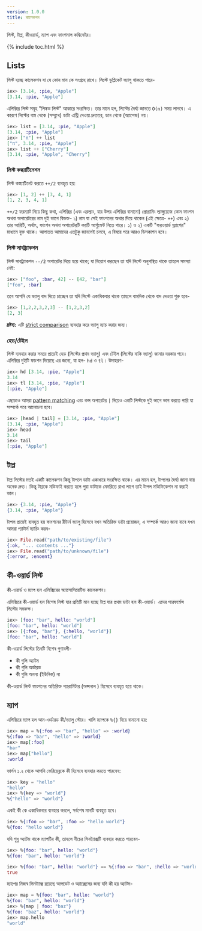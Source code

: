 ```yaml
---
version: 1.0.0
title: কালেকশন 
---
```


লিস্ট, টাপ্ল, কীওয়ার্ড, ম্যাপ এবং ফাংশনাল কম্বিনেটর।

{% include toc.html %}

## Lists

লিস্ট হচ্ছে কালেকশন যা যে কোন মান কে সংগ্রহে রাখে। লিস্টে ডুপ্লিকেট ভ্যালু থাকতে পারে-
 
```elixir
iex> [3.14, :pie, "Apple"]
[3.14, :pie, "Apple"]
```

এলিক্সির লিস্ট সমূহ "লিঙ্কড লিস্ট" আকারে সংরক্ষিত। তার মানে হল, লিস্টের দৈর্ঘ্য জানতে  `O(n)` সময় লাগবে। এ কারণে লিস্টের বাম থেকে (সম্মুখে) ডাটা এন্ট্রি দেওয়া দ্রুততর, ডান থেকে (অ্যাপেন্ড) নয়।

```elixir
iex> list = [3.14, :pie, "Apple"]
[3.14, :pie, "Apple"]
iex> ["π"] ++ list
["π", 3.14, :pie, "Apple"]
iex> list ++ ["Cherry"]
[3.14, :pie, "Apple", "Cherry"]
```


### লিস্ট কঙ্ক্যাটিনেশন

লিস্ট কঙ্ক্যাটিনেট করতে `++/2` ব্যবহৃত হয়:

```elixir
iex> [1, 2] ++ [3, 4, 1]
[1, 2, 3, 4, 1]
```

`++/2` ফরম্যাট নিয়ে কিছু কথা, এলিক্সির (এবং এরল্যাং, যার উপর এলিক্সির বানানো) প্রোগ্রামিং ল্যাঙ্গুয়েজে কোন ফাংশন অথবা অপারেটরের নাম দুই ভাগে বিভক্ত- ১) নাম যা সেই ফাংশনের অথার দিয়ে থাকেন (এই ক্ষেত্রে- `++`) এবং ২) তার আরিটি, অর্থাৎ, ফাংশন অথবা অপারেটরটি কয়টি আর্গুমেন্ট নিতে পারে। ১) ও ২) একটি "ফরওয়ার্ড স্ল্যাশের" মাধ্যমে যুক্ত থাকে। আপাতত আমাদের এতটুকু জানলেই চলবে, এ বিষয়ে পরে আরও ডিসকাশন হবে।

### লিস্ট সাবট্র্যাকশন

লিস্ট সাবট্র্যাকশন  `--/2` অপারেটর দিয়ে হয়ে থাকে; যা বিয়োগ করছেন তা যদি লিস্টে অনুপস্থিত থাকে তাহলে সমস্যা নেই:

```elixir
iex> ["foo", :bar, 42] -- [42, "bar"]
["foo", :bar]
```

তবে আপনি যে ভ্যালু বাদ দিতে চাচ্ছেন তা যদি লিস্টে একাধিকবার থাকে তাহলে বামদিক থেকে বাদ দেওয়া শুরু হবে-

```elixir
iex> [1,2,2,3,2,3] -- [1,2,3,2]
[2, 3]
```

**দ্রষ্টব্য:** এটি [strict comparison](../basics/#comparison) ব্যবহার করে ভ্যালু ম্যাচ করার জন্য। 

### হেড/টেইল 

লিস্ট ব্যবহার করার সময়ে প্রায়েই হেড (লিস্টের প্রথম ভ্যালু) এবং টেইল (লিস্টের বাকি ভ্যালু) জানার দরকার পরে। এলিক্সির দুইটি ফাংশন দিয়েছে এর জন্যে, যা হল- `hd` ও `tl`। উদাহরণ-

```elixir
iex> hd [3.14, :pie, "Apple"]
3.14
iex> tl [3.14, :pie, "Apple"]
[:pie, "Apple"]
```

এছাড়াও আমরা [pattern matching](../pattern-matching/) এবং কন্স অপারেটর  `|` দিয়েও একটি লিস্টকে দুই ভাগে ভাগ করতে পারি যা সম্পর্কে পরে আলোচনা হবে। 

```elixir
iex> [head | tail] = [3.14, :pie, "Apple"]
[3.14, :pie, "Apple"]
iex> head
3.14
iex> tail
[:pie, "Apple"]
```

## টাপ্ল 

টাপ্ল লিস্টের মতই একটি কালেকশন কিন্তু টাপলে ডাটা একাধারে সংরক্ষিত থাকে। এর মানে হল, টাপলের দৈর্ঘ্য জানা যায় অনেক দ্রুত। কিন্তু টাপ্লকে মডিফাই করতে হলে পুরা ডাটাকে মেমরিতে রাখা লাগে তাই টাপল মডিফিকেশন না করাই ভাল।  
```elixir
iex> {3.14, :pie, "Apple"}
{3.14, :pie, "Apple"}
```
টাপল প্রায়েই ব্যবহৃত হয় ফাংশনের রীটার্ন ভ্যালু হিসেবে যখন অতিরিক্ত ডাটা প্রয়োজন, এ সম্পর্কে আরও জানা যাবে যখন আমরা প্যাটার্ন ম্যাচিং করব- 

```elixir
iex> File.read("path/to/existing/file")
{:ok, "... contents ..."}
iex> File.read("path/to/unknown/file")
{:error, :enoent}
```

## কী-ওয়ার্ড লিস্ট 

কী-ওয়ার্ড ও ম্যাপ হল এলিক্সিরের অ্যাসোসিয়েটিভ কালেকশন।

এলিক্সিরে কী-ওয়ার্ড হল বিশেষ লিস্ট যার প্রতিটি মান হচ্ছে টাপ্ল যার প্রথম ডাটা হল কী-ওয়ার্ড। এদের পারফর্মেন্স লিস্টের সমকক্ষ। 

```elixir
iex> [foo: "bar", hello: "world"]
[foo: "bar", hello: "world"]
iex> [{:foo, "bar"}, {:hello, "world"}]
[foo: "bar", hello: "world"]
```

কী-ওয়ার্ড লিস্টের তিনটি বিশেষ গুণাবলী- 

+ কী গুলি অ্যাটম
+ কী গুলি অর্ডারড
+ কী গুলি অনন্য (ইউনিক) না

কী-ওয়ার্ড লিস্ট ফাংশনের অতিরিক্ত প্যারামিটার (অপ্সনাল ) হিসেবে ব্যবহৃত হয়ে থাকে।
 
## ম্যাপ 

এলিক্সিরে ম্যাপ হল আন-ওর্ডারড কী/ভ্যালু স্টোর। খালি ম্যাপকে  `%{}` দিয়ে বানানো হয়:

```elixir
iex> map = %{:foo => "bar", "hello" => :world}
%{:foo => "bar", "hello" => :world}
iex> map[:foo]
"bar"
iex> map["hello"]
:world
```

ভার্সন  ১.২ থেকে  আপনি ভেরিয়েব্লকে কী হিসেবে ব্যবহার করতে পারবেন:

```elixir
iex> key = "hello"
"hello"
iex> %{key => "world"}
%{"hello" => "world"}
```

একই কী কে একাধিকবার ব্যবহার করলে, সর্বশেষ মানটি ব্যবহৃত হবে। 

```elixir
iex> %{:foo => "bar", :foo => "hello world"}
%{foo: "hello world"}
```

যদি শুধু অ্যাটম থাকে ম্যাপটির কী, তাহলে নীচের সিনট্যাক্সটি ব্যবহার করতে পারবেন- 

```elixir
iex> %{foo: "bar", hello: "world"}
%{foo: "bar", hello: "world"}

iex> %{foo: "bar", hello: "world"} == %{:foo => "bar", :hello => "world"}
true
```

ম্যাপের নিজস্ব সিনট্যাক্স রয়েছে আপডেট ও অ্যাক্সেসের জন্য যদি কী হয় অ্যাটম- 

```elixir
iex> map = %{foo: "bar", hello: "world"}
%{foo: "bar", hello: "world"}
iex> %{map | foo: "baz"}
%{foo: "baz", hello: "world"}
iex> map.hello
"world"
```
